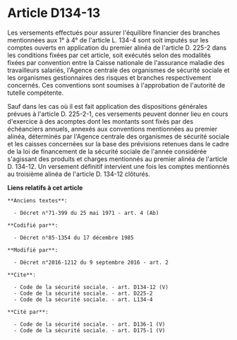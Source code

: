 # Article D134-13

Les versements effectués pour assurer l'équilibre financier des branches mentionnées aux 1° à 4° de l'article L. 134-4 sont
soit imputés sur les comptes ouverts en application du premier alinéa de l'article D. 225-2 dans les conditions fixées par
cet article, soit exécutés selon des modalités fixées par convention entre la Caisse nationale de l'assurance maladie des
travailleurs salariés, l'Agence centrale des organismes de sécurité sociale et les organismes gestionnaires des risques et
branches respectivement concernés. Ces conventions sont soumises à l'approbation de l'autorité de tutelle compétente. 

Sauf dans les cas où il est fait application des dispositions générales prévues à l'article D. 225-2-1, ces versements
peuvent donner lieu en cours d'exercice à des acomptes dont les montants sont fixés par des échéanciers annuels, annexés aux
conventions mentionnées au premier alinéa, déterminés par l'Agence centrale des organismes de sécurité sociale et les caisses
concernées sur la base des prévisions retenues dans le cadre de la loi de financement de la sécurité sociale de l'année
considérée s'agissant des produits et charges mentionnés au premier alinéa de l'article D. 134-12. Un versement définitif
intervient une fois les comptes mentionnés au troisième alinéa de l'article D. 134-12 clôturés.

**Liens relatifs à cet article**

	**Anciens textes**:

	  - Décret n°71-399 du 25 mai 1971 - art. 4 (Ab)

	**Codifié par**:

	  - Décret n°85-1354 du 17 décembre 1985

	**Modifié par**:

	  - Décret n°2016-1212 du 9 septembre 2016 - art. 2

	**Cite**:

	  - Code de la sécurité sociale. - art. D134-12 (V)
	  - Code de la sécurité sociale. - art. D225-2
	  - Code de la sécurité sociale. - art. L134-4

	**Cité par**:

	  - Code de la sécurité sociale. - art. D136-1 (V)
	  - Code de la sécurité sociale. - art. D175-1 (V)
